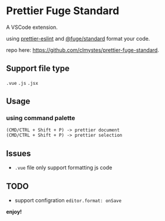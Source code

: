 # Prettier Fuge Standard

A VSCode extension.

using [prettier-eslint](https://github.com/prettier/prettier-eslint) and [@fuge/standard](https://www.npmjs.com/package/fuge-standard) format your code.

repo here: https://github.com/clmystes/prettier-fuge-standard.

## Support file type
`.vue` `.js` `.jsx`

## Usage

### using command palette
```
(CMD/CTRL + Shift + P) -> prettier document
(CMD/CTRL + Shift + P) -> prettier selection
```

## Issues

- `.vue` file only support formatting js code

## TODO

- support configration `editor.format: onSave`

**enjoy!**

